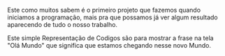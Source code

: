 Este como muitos sabem é o primeiro projeto que fazemos quando iniciamos a programação, mais pra que possamos já ver algum resultado aparecendo de tudo o nosso trabalho.

Este simple Representação de Codigos são para mostrar a frase na tela "Olá Mundo" que significa que estamos chegando nesse novo Mundo.
